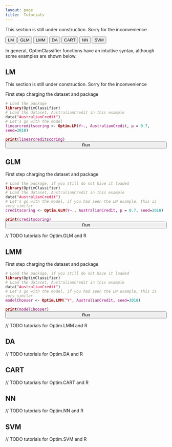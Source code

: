 ```yaml
---
layout: page
title:  Tutorials
---
```

<i class="fa fa-exclamation-triangle"></i>
This section is still under construction. Sorry for the inconvenience

<button class="method-button" onClick="location.href='#lm'">LM</button>
<button class="method-button GLM-button" onClick="location.href='#glm'">GLM</button>
<button class="method-button LMM-button" onClick="location.href='#lmm'">LMM</button>
<button class="method-button DA-button" onClick="location.href='#da'">DA</button>
<button class="method-button CART-button" onClick="location.href='#cart'">CART</button>
<button class="method-button NN-button" onClick="location.href='#nn'">NN</button>
<button class="method-button SVM-button" onClick="location.href='#svm'">SVM</button>
<script>
$(document).ready(function(){
$("#LM-1").click(function(){
    $("#LMResults").toggle();
});});
</script>


In general, OptimClassifier functions have an intuitive syntax, although some examples are shown below.

## LM
<i class="fa fa-exclamation-triangle"></i>
This section is still under construction. Sorry for the inconvenience

<style>
.hljs-literal {
color: #990073;
}
.hljs-number {
color: #099;
}
.hljs-comment {
color: #998;
font-style: italic;
}
.hljs-keyword {
color: #900;
font-weight: bold;
}
.hljs-string {
color: #d14;
}
 .codeFragment {
    margin-bottom: 0px;
}
     .buttonFragment {
    margin-top: 0px;
}
</style>

First step charging the dataset and package
<pre class="r codeFragment"><code><span class="hljs-comment"># Load the package </span>
<span class="hljs-keyword">library</span>(OptimClassifier)
<span class="hljs-comment"># Load the dataset, <i>AustralianCredit</i> in this example </span> 
data(<span class="hljs-string">"AustralianCredit"</span>)
<span class="hljs-comment"># Let's go with the model </span> 
<span class="hljs-literal">linearcreditscoring</span> &lt;- <span class="hljs-keyword">Optim.LM</span>(<span class="hljs-literal">Y~.</span>, <span class="hljs-literal">AustralianCredit</span>, <span class="hljs-literal">p</span> = <span class="hljs-number">0.7</span>, <span class="hljs-literal">seed</span>=<span class="hljs-number">2018</span>)

<span class="hljs-keyword">print</span>(<span class="hljs-literal">linearcreditscoring</span>)
</code></pre>
<p class="buttonFragment"><button id="LM-1" style="width:100%;margin-top: 0px;" class="method-button" onClick="location.href='#lm'">Run <i class="fa fa-angle-double-right"></i>
</button></p>
<div id="LMResults" style="display: none;">
<pre><code><span class="hljs-comment"># Appears a warning because I don't choose threshold criteria </span> 
<font color="red"><b>Warning: Thresholds' criteria not selected. The success rate is defined as the default.</b></font> 
 <b>3</b> successful models have been tested 
  <br>
      Model      rmse threshold success_rate   ti_error tii_error 
  1      LM 0.3425880       1.6       0.8413     0.0192 0.1394231 
  2 SQRT.LM 0.4480197       1.2       0.8317     0.0144 0.1538462 
  3  LOG.LM 1.1473270       1.0       0.5961     0.4038 0.0000000
  
   
  </code></pre>
  We can see the results in the table for 3 transformation of response variable
  <table>
 <thead>
  <tr>
   <th style="text-align:left;">   </th>
   <th style="text-align:left;"> Model </th>
   <th style="text-align:right;"> rmse </th>
   <th style="text-align:right;"> threshold </th>
   <th style="text-align:right;"> success_rate </th>
   <th style="text-align:right;"> ti_error </th>
   <th style="text-align:right;"> tii_error </th>
  </tr>
 </thead>
<tbody>
  <tr>
   <td style="text-align:left;"> 1 </td>
   <td style="text-align:left;"> LM </td>
   <td style="text-align:right;"> 0.3426 </td>
   <td style="text-align:right;"> 1.6 </td>
   <td style="text-align:right;"> 0.8413 </td>
   <td style="text-align:right;"> 0.0192 </td>
   <td style="text-align:right;"> 0.1394 </td>
  </tr>
  <tr>
   <td style="text-align:left;"> 2 </td>
   <td style="text-align:left;"> SQRT.LM </td>
   <td style="text-align:right;"> 0.4480 </td>
   <td style="text-align:right;"> 1.2 </td>
   <td style="text-align:right;"> 0.8317 </td>
   <td style="text-align:right;"> 0.0144 </td>
   <td style="text-align:right;"> 0.1538 </td>
  </tr>
  <tr>
   <td style="text-align:left;"> 3 </td>
   <td style="text-align:left;"> LOG.LM </td>
   <td style="text-align:right;"> 1.1473 </td>
   <td style="text-align:right;"> 1.0 </td>
   <td style="text-align:right;"> 0.5961 </td>
   <td style="text-align:right;"> 0.4038 </td>
   <td style="text-align:right;"> 0.0000 </td>
  </tr>
</tbody>
</table>

Let's see the best model
<pre class="r codeFragment" ><code><span class="hljs-keyword">summary</span>(<span class="hljs-literal">linearcreditscoring</span>)</code></pre>

<pre><code>
 Call:
 stats::lm(formula = ModelsTested$train_formula[[i]], data = training, 
     model = FALSE, x = FALSE, y = FALSE)
 
 Residuals:
      Min       1Q   Median       3Q      Max 
 -0.90688 -0.09413  0.01314  0.15060  1.07490 
 
 Coefficients:
               Estimate Std. Error t value Pr(&gt;|t|)    
 (Intercept)  8.731e-01  9.800e-02   8.910  &lt; 2e-16 ***
 X11          1.261e-03  3.402e-02   0.037 0.970452    
 X2          -3.950e-04  1.521e-03  -0.260 0.795202    
 X3          -3.336e-03  3.297e-03  -1.012 0.312103    
 X42          4.622e-02  3.543e-02   1.304 0.192741    
 X43          4.618e-01  3.020e-01   1.529 0.126975    
 X52          3.150e-01  1.909e-01   1.651 0.099538 .  
 X53          3.183e-01  1.879e-01   1.694 0.090933 .  
 X54          2.765e-01  1.777e-01   1.556 0.120495    
 X55          3.118e-01  2.448e-01   1.273 0.203562    
 X56          2.742e-01  1.885e-01   1.455 0.146493    
 X57          3.970e-01  1.893e-01   2.098 0.036496 *  
 X58          3.621e-01  1.813e-01   1.998 0.046345 *  
 X59          3.638e-01  1.861e-01   1.955 0.051261 .  
 X510         4.024e-01  2.142e-01   1.879 0.060928 .  
 X511         3.762e-01  1.845e-01   2.039 0.042061 *  
 X512         3.440e-01  3.925e-01   0.876 0.381265    
 X513         4.934e-01  1.851e-01   2.665 0.007971 ** 
 X514         5.414e-01  1.886e-01   2.870 0.004297 ** 
 X62         -1.205e-01  2.641e-01  -0.456 0.648353    
 X63         -1.974e-01  2.726e-01  -0.724 0.469365    
 X64         -1.660e-01  1.749e-01  -0.949 0.343214    
 X65         -1.329e-01  1.839e-01  -0.723 0.470246    
 X67         -2.636e-02  2.293e-01  -0.115 0.908517    
 X68         -1.810e-01  1.765e-01  -1.026 0.305576    
 X69         -3.445e-01  2.545e-01  -1.353 0.176605    
 X7           1.208e-02  5.127e-03   2.356 0.018921 *  
 X81          6.131e-01  3.637e-02  16.859  &lt; 2e-16 ***
 X91          1.004e-01  3.994e-02   2.513 0.012335 *  
 X10          5.034e-03  3.524e-03   1.429 0.153840    
 X111        -4.244e-02  3.013e-02  -1.408 0.159694    
 X122         4.371e-02  5.719e-02   0.764 0.445102    
 X123         6.488e-01  1.666e-01   3.894 0.000113 ***
 X13         -2.302e-04  9.932e-05  -2.317 0.020936 *  
 X14          4.384e-06  3.361e-06   1.304 0.192811    
 ---
 Signif. codes:  0 '***' 0.001 '**' 0.01 '*' 0.05 '.' 0.1 ' ' 1
 
 Residual standard error: 0.3136 on 447 degrees of freedom
 Multiple R-squared:  0.6332, Adjusted R-squared:  0.6053 
 F-statistic:  22.7 on 34 and 447 DF,  p-value: &lt; 2.2e-16
 </code></pre>

</div>


## GLM
First step charging the dataset and package
<pre class="r codeFragment"><code><span class="hljs-comment"># Load the package, if you still do not have it loaded</span>
<span class="hljs-keyword">library</span>(OptimClassifier)
<span class="hljs-comment"># Load the dataset, <i>AustralianCredit</i> in this example </span> 
data(<span class="hljs-string">"AustralianCredit"</span>)
<span class="hljs-comment"># Let's go with the model, if you had seen the LM example, this is very similar </span> 
<span class="hljs-literal">creditscoring</span> &lt;- <span class="hljs-keyword">Optim.GLM</span>(<span class="hljs-literal">Y~.</span>, <span class="hljs-literal">AustralianCredit</span>, <span class="hljs-literal">p</span> = <span class="hljs-number">0.7</span>, <span class="hljs-literal">seed</span>=<span class="hljs-number">2018</span>)

<span class="hljs-keyword">print</span>(<span class="hljs-literal">creditscoring</span>)
</code></pre>
<p class="buttonFragment"><button style="width:100%" class="method-button" onClick="location.href='#glm'">Run <i class="fa fa-angle-double-right"></i>
</button></p>

// TODO tutorials for Optim.GLM and R

## LMM
First step charging the dataset and package
<pre class="r codeFragment"><code><span class="hljs-comment"># Load the package, if you still do not have it loaded</span>
<span class="hljs-keyword">library</span>(OptimClassifier)
<span class="hljs-comment"># Load the dataset, <i>AustralianCredit</i> in this example </span> 
data(<span class="hljs-string">"AustralianCredit"</span>)
<span class="hljs-comment"># Let's go with the model, if you had seen the LM example, this is very similar </span> 
<span class="hljs-literal">modelChooser</span> &lt;- <span class="hljs-keyword">Optim.LMM</span>(<span class="hljs-string">"Y"</span>, <span class="hljs-literal">AustralianCredit</span>, <span class="hljs-literal">seed</span>=<span class="hljs-number">2018</span>)

<span class="hljs-keyword">print</span>(<span class="hljs-literal">modelChooser</span>)
</code></pre>
<p class="buttonFragment"><button style="width:100%" class="method-button" onClick="location.href='#lmm'">Run <i class="fa fa-angle-double-right"></i>
</button></p>

// TODO tutorials for Optim.LMM and R

## DA

// TODO tutorials for Optim.DA and R


## CART

// TODO tutorials for Optim.CART and R

## NN

// TODO tutorials for Optim.NN and R


## SVM

// TODO tutorials for Optim.SVM and R
